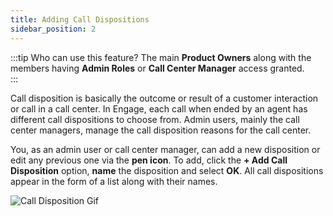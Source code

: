 ```yaml
---
title: Adding Call Dispositions
sidebar_position: 2
---
```


:::tip Who can use this feature?
The main **Product Owners** along with the members having **Admin Roles** or **Call Center Manager** access granted.  
:::

Call disposition is basically the outcome or result of a customer interaction or call in a call center. In Engage, each call when ended by an agent has different call dispositions to choose from. Admin users, mainly the call center managers, manage the call disposition reasons for the call center. 

You, as an admin user or call center manager, can add a new disposition or edit any previous one via the **pen icon**. To add, click the **+ Add Call Disposition** option, **name** the disposition and select **OK**. All call dispositions appear in the form of a list along with their names.

![Call Disposition Gif](./adding-call-dispositions.gif)